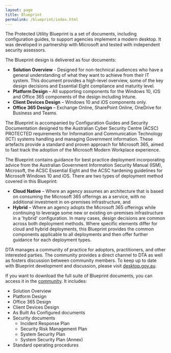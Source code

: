 ```yaml
---
layout: page
title: Blueprint
permalink: /blueprint/index.html
---
```


The Protected Utility Blueprint is a set of documents, including configuration guides, to support agencies implement a modern desktop. It was developed in partnership with Microsoft and tested with independent security assessors. 

The Blueprint design is delivered as four documents:

* **Solution Overview** - Designed for non-technical audiences who have a general understanding of what they want to achieve from their IT system. This document provides a high-level overview, some of the key design decisions and Essential Eight compliance and maturity level.
*	**Platform Design** – All supporting components for the Windows 10, iOS and Office 365 components of the design including Intune.
*	**Client Devices Design** – Windows 10 and iOS components only.
*	**Office 365 Design** – Exchange Online, SharePoint Online, OneDrive for Business and Teams.

The Blueprint is accompanied by Configuration Guides and Security Documentation designed to the Australian Cyber Security Centre (ACSC) PROTECTED requirements for Information and Communication Technology (ICT) systems handling and managing Government information. These artefacts provide a standard and proven approach for Microsoft 365, aimed to fast track the adoption of the Microsoft Modern Workplace experience.

The Blueprint contains guidance for best practice deployment incorporating advice from the Australian Government Information Security Manual (ISM), Microsoft, the ACSC Essential Eight and the ACSC hardening guidelines for Microsoft Windows 10 and iOS. There are two types of deployment method covered in this Blueprint:

* **Cloud Native** – Where an agency assumes an architecture that is based on consuming the Microsoft 365 offerings as a service, with no additional investment in on-premises infrastructure, and
* **Hybrid** – Where an agency adopts the Microsoft 365 offerings while continuing to leverage some new or existing on-premises infrastructure in a 'hybrid' configuration. In many cases, design decisions are common across both deployment methods. Where specific elements differ for cloud and hybrid deployments, this Blueprint provides the common components applicable to all deployments and then offer further guidance for each deployment types.

DTA manages a community of practice for adoptors, practitioners, and other interested parties. The community provides a direct channel to DTA as well as fosters discussion between community members. To keep up to date with Blueprint development and discussion, please visit [desktop.gov.au](https://desktop.gov.au/).

If you want to download the full suite of Blueprint documents, you can access it in the [community](https://community.desktop.gov.au/). It includes:

* Solution Overview
* Platform Design
* Office 365 Design
* Client Devices Design
* As Built As Configured documents
* Security documents
  * Incident Response Plan
  * Security Risk Management Plan
  * System Security Plan
  * System Security Plan (Annex)
* Standard operating procedures